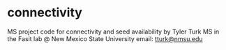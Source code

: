 # connectivity
MS project code for connectivity and seed availability
by Tyler Turk
MS in the Fasit lab @ New Mexico State University
email: tturk@nmsu.edu
